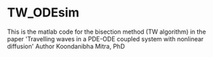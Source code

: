 # TW_ODEsim
This is the matlab code for the bisection method (TW algorithm) in the paper 'Travelling waves in a PDE-ODE coupled system with nonlinear diffusion' 
Author Koondanibha Mitra, PhD
